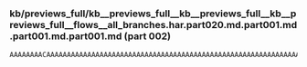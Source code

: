 ### kb/previews_full/kb__previews_full__kb__previews_full__kb__previews_full__flows__all_branches.har.part020.md.part001.md.part001.md.part001.md (part 002)

```md
AAAAAAAACAAAAAAAAAAAAAAAAAAAAAAAAAAAAAAAAAAAAAAAAAAAAAAAAAAAAAAAAAAAAAAAAAAAAAAAAAAAAAAAAAAAAAAAAAAAAAAAAAAAAAAAAAAAAAAAAAAAAAAAAAAAAA
```

```
